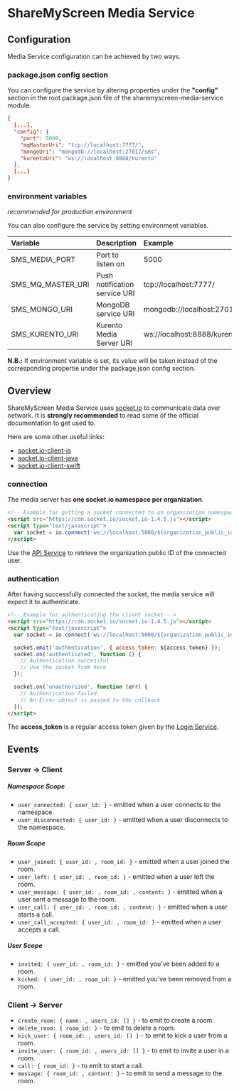# ShareMyScreen Media Service

## Configuration

Media Service configuration can be achieved by two ways.

### package.json config section

You can configure the service by altering properties under the **"config"** section in the root package.json file of the sharemyscreen-media-service module.

```json
{
  [...],
  "config": {
    "port": 5000,
    "mqMasterUri": "tcp://localhost:7777/",
    "mongoUri": "mongodb://localhost:27017/sms",
    "kurentoUri": "ws://localhost:8888/kurento"
  },
  [...]
}
```

### environment variables

_recommended for production environment_

You can also configure the service by setting environment variables.

| Variable           | Description                   | Example              |
| :-------------     | :-------------                | :-------------       |
| SMS_MEDIA_PORT     | Port to listen on             | 5000                 |
| SMS_MQ_MASTER_URI  | Push notification service URI | tcp://localhost:7777/|
| SMS_MONGO_URI      | MongoDB service URI           | mongodb://localhost:27017/sms |
| SMS_KURENTO_URI    | Kurento Media Server URI | ws://localhost:8888/kurento|

**N.B.:** If environment variable is set, its value will be taken instead of the corresponding propertie under the package.json config section.

## Overview

ShareMyScreen Media Service uses [socket.io](http://socket.io) to communicate data over network.
It is **strongly recommended** to read some of the official documentation to get used to.

Here are some other useful links:
- [socket.io-client-js](https://github.com/socketio/socket.io-client)
- [socket.io-client-java](https://github.com/socketio/socket.io-client-java)
- [socket.io-client-swift](https://github.com/socketio/socket.io-client-swift)

### connection

The media server has **one socket.io namespace per organization**.

```html
<!-- Example for getting a socket connected to an organization namespace -->
<script src="https://cdn.socket.io/socket.io-1.4.5.js"></script>
<script type="text/javascript">
  var socket = io.connect('ws://localhost:5000/${organization_public_id}');
</script>
```

Use the [API Service](http://api.sharemyscreen.fr:3000/doc/1.2.1/index.html#routes-organization-v1-organizations-get) to retrieve the organization public ID of the connected user.

### authentication

After having successfully connected the socket, the media service will expect it to authenticate.

```html
<!-- Example for authenticating the client socket -->
<script src="https://cdn.socket.io/socket.io-1.4.5.js"></script>
<script type="text/javascript">
  var socket = io.connect('ws://localhost:5000/${organization_public_id}');

  socket.emit('authentication', { access_token: ${access_token} });
  socket.on('authenticated', function () {
    // Authentication successful
    // Use the socket from here
  });

  socket.on('unauthorized', function (err) {
    // Authentication failed
    // An Error object is passed to the callback
  });
</script>
```

The **access_token** is a regular access token given by the [Login Service](http://login.sharemyscreen.fr:3000/doc/1.0.2/index.html#routes-v1-oauth2-token-post).

## Events

### Server -> Client

##### Namespace Scope

* `user_connected: { user_id: }` - emitted when a user connects to the namespace.
* `user_disconnected: { user_id: }` - emitted when a user disconnects to the namespace.

##### Room Scope

* `user_joined: { user_id: , room_id: }` - emitted when a user joined the room.
* `user_left: { user_id: , room_id: }` - emitted when a user left the room.
* `user_message: { user_id: , room_id: , content: }` - emitted when a user sent a message to the room.
* `user_call: { user_id: , room_id: , content: }` - emitted when a user starts a call.
* `user_call_accepted: { user_id: , room_id: }` - emitted when a user accepts a call.
 
##### User Scope

* `invited: { user_id: , room_id: }` - emitted you've been added to a room.
* `kicked: { user_id: , room_id: }` - emitted you've been removed from a room.

### Client -> Server

* `create_room: { name: , users_id: [] }` - to emit to create a room.
* `delete_room: { room_id: }` - to emit to delete a room.
* `kick_user: { room_id: , users_id: [] }` - to emit to kick a user from a room.
* `invite_user: { room_id: , users_id: [] }` - to emit to invite a user in a room.
* `call: { room_id: }` - to emit to start a call.
* `message: { room_id: , content: }` - to emit to send a message to the room.
